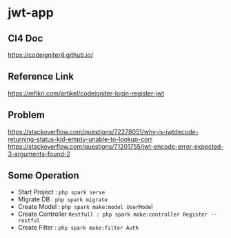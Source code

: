 # jwt-app

## CI4 Doc
https://codeigniter4.github.io/

## Reference Link
https://mfikri.com/artikel/codeigniter-login-register-jwt

## Problem
https://stackoverflow.com/questions/72278051/why-is-jwtdecode-returning-status-kid-empty-unable-to-lookup-corr
https://stackoverflow.com/questions/71201755/jwt-encode-error-expected-3-arguments-found-2

## Some Operation
- Start Project : `php spark serve`
- Migrate DB : `php spark migrate`
- Create Model : `php spark make:model UserMode`l
- Create Controller `Restfull : php spark make:controller Register --restful`
- Create Filter : `php spark make:filter Auth`
